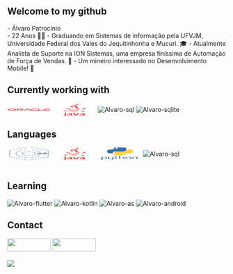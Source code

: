  <h2>Welcome to my github</h2>
- Álvaro Patrocínio<br>
- 22 Anos 🧙‍♂️
- Graduando em Sistemas de informação pela UFVJM, Universidade Federal dos Vales do Jequitinhonha e Mucuri. 🎓
- Atualmente Analista de Suporte na ION Sistemas, uma empresa finíssima de Automação de Força de Vendas. 🧡
- Um mineiro interessado no Desenvolvimento Mobile! 📖

<div>
  <h2>Currently working with</h2>
  <img align="center" alt="Alvaro-oracle" height="30" width="100" src="https://raw.githubusercontent.com/devicons/devicon/55609aa5bd817ff167afce0d965585c92040787a/icons/oracle/oracle-original.svg">
  <img align="center" alt="Alvaro-java" height="30" width="100" src="https://raw.githubusercontent.com/devicons/devicon/55609aa5bd817ff167afce0d965585c92040787a/icons/java/java-plain-wordmark.svg">
   <img align="center" alt="Alvaro-sql" height="30" width="100" src="https://cdn.jsdelivr.net/gh/devicons/devicon@latest/icons/azuresqldatabase/azuresqldatabase-original.svg">
    <img align="center" alt="Alvaro-sqlite" height="30" width="100" src="https://cdn.jsdelivr.net/gh/devicons/devicon@latest/icons/sqlite/sqlite-original.svg">
</div>
<div style="display: inline_block">
  <h2>Languages</h2>
  <div>
  <img align="center" alt="Alvaro-Cplusplus" height="30" width="100" src="https://raw.githubusercontent.com/devicons/devicon/55609aa5bd817ff167afce0d965585c92040787a/icons/cplusplus/cplusplus-line.svg">
     <img align="center" alt="Alvaro-Java" height="30" width="100" src="https://raw.githubusercontent.com/devicons/devicon/55609aa5bd817ff167afce0d965585c92040787a/icons/java/java-plain-wordmark.svg">
     <img align="center" alt="Alvaro-Py" height="30" width="100" src="https://raw.githubusercontent.com/devicons/devicon/55609aa5bd817ff167afce0d965585c92040787a/icons/python/python-original-wordmark.svg">
     <img align="center" alt="Alvaro-sql" height="30" width="100" src="https://cdn.jsdelivr.net/gh/devicons/devicon@latest/icons/azuresqldatabase/azuresqldatabase-original.svg">
    </div>
 
  <div>
  </div> 
  <br>
  <div>
  <h2>Learning</h2>
</div>
 <img align="center" alt="Alvaro-flutter" height="30" width="100" src="https://cdn.jsdelivr.net/gh/devicons/devicon@latest/icons/flutter/flutter-original.svg">
  <img align="center" alt="Alvaro-kotlin" height="30" width="100" src="https://cdn.jsdelivr.net/gh/devicons/devicon@latest/icons/kotlin/kotlin-original.svg">
  <img align="center" alt="Alvaro-as" height="30" width="100" src="https://cdn.jsdelivr.net/gh/devicons/devicon@latest/icons/androidstudio/androidstudio-original.svg">
  <img align="center" alt="Alvaro-android" height="30" width="100" src="https://cdn.jsdelivr.net/gh/devicons/devicon@latest/icons/android/android-original-wordmark.svg">
</div>
</div>
<div style="display: inline_block">
  <h2 >Contact</h2>
   <a href="https://www.linkedin.com/in/alvarosoare/" target="_blank"><img height="30" width="100"  src="https://img.shields.io/badge/-LinkedIn-%230077B5?style=for-the-badge&logo=linkedin&logoColor=white" target="_blank"></a>
  <a href = "mailto:soares.alvaro@ufvjm.edu.br"><img  height="30" width="100" src="https://img.shields.io/badge/-Gmail-%23333?style=for-the-badge&logo=gmail&logoColor=white" target="_blank"></a></div> 
  <br>
<div align="left" style="display: inline_block">
  <a href="https://github.com/AlvaroPatrocinio">
  <img height="180em" src="https://github-readme-stats.vercel.app/api/top-langs/?username=AlvaroPatrocinio&layout=compact&langs_count=7&theme=dracula"/>  
</div>
 
  
